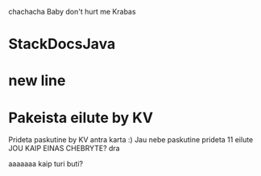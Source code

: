 chachacha
Baby don't hurt me
Krabas
# StackDocsJava
new line
=======
# Pakeista eilute by KV

Prideta paskutine by KV antra karta :)
Jau nebe paskutine
prideta 11 eilute
JOU KAIP EINAS CHEBRYTE?
dra

aaaaaaa kaip turi buti?
